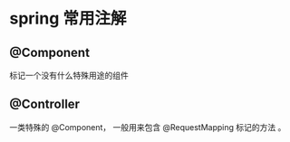 # spring 常用注解

## @Component
标记一个没有什么特殊用途的组件

## @Controller
一类特殊的 @Component， 一般用来包含 @RequestMapping 标记的方法 。